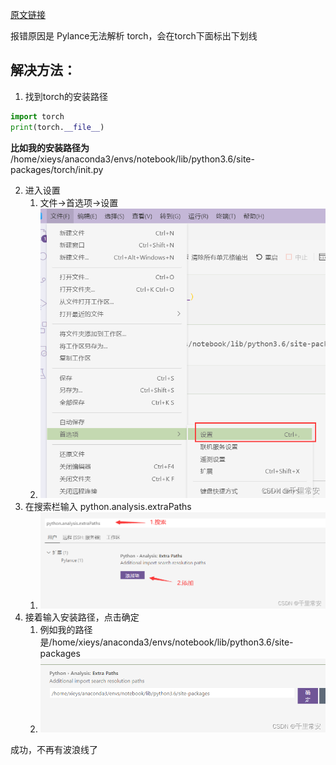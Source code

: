 
[原文链接](https://blog.csdn.net/weixin_42870380/article/details/121949554)

报错原因是 Pylance无法解析 torch，会在torch下面标出下划线

## 解决方法：

1. 找到torch的安装路径
```python
import torch
print(torch.__file__)
```

**比如我的安装路径为**
/home/xieys/anaconda3/envs/notebook/lib/python3.6/site-packages/torch/init.py

2. 进入设置
	1. 文件->首选项->设置
	2. ![|266](https://raw.githubusercontent.com/Nekasu/Blog_pics/main/20240307003500.png)
3. 在搜索栏输入 python.analysis.extraPaths
	1. ![](https://raw.githubusercontent.com/Nekasu/Blog_pics/main/20240307003532.png)
4. 接着输入安装路径，点击确定
	1. 例如我的路径是/home/xieys/anaconda3/envs/notebook/lib/python3.6/site-packages
	2. ![](https://raw.githubusercontent.com/Nekasu/Blog_pics/main/20240307003539.png)

成功，不再有波浪线了